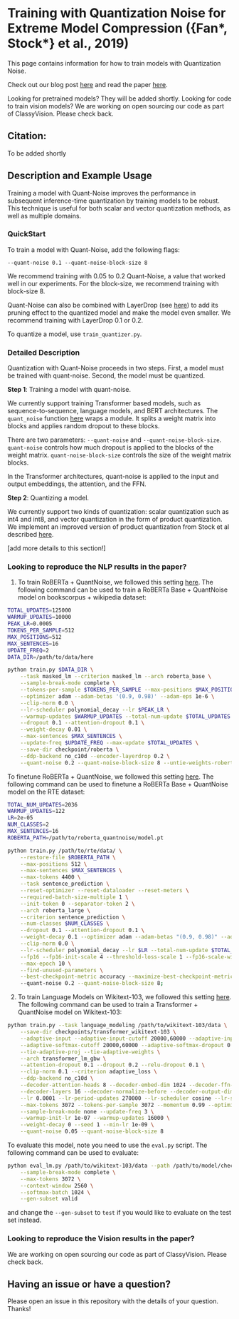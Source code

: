 # Training with Quantization Noise for Extreme Model Compression ({Fan*, Stock*} et al., 2019)
This page contains information for how to train models with Quantization Noise.

Check out our blog post [here](link_to_blog_post) and read the paper [here](link_to_paper).

Looking for pretrained models? They will be added shortly.
Looking for code to train vision models? We are working on open sourcing our code as part of ClassyVision. Please check back.

## Citation:
To be added shortly

## Description and Example Usage

Training a model with Quant-Noise improves the performance in subsequent inference-time quantization by training models to be robust. This technique is useful for both scalar and vector quantization methods, as well as multiple domains.

### QuickStart

To train a model with Quant-Noise, add the following flags:
```
--quant-noise 0.1 --quant-noise-block-size 8
```
We recommend training with 0.05 to 0.2 Quant-Noise, a value that worked well in our experiments. For the block-size, we recommend training with block-size 8.

Quant-Noise can also be combined with LayerDrop (see [here](https://github.com/pytorch/fairseq/tree/master/examples/layerdrop)) to add its pruning effect to the quantized model and make the model even smaller. We recommend training with LayerDrop 0.1 or 0.2.

To quantize a model, use `train_quantizer.py`.

### Detailed Description

Quantization with Quant-Noise proceeds in two steps. First, a model must be trained with quant-noise. Second, the model must be quantized.

**Step 1**: Training a model with quant-noise.

We currently support training Transformer based models, such as sequence-to-sequence, language models, and BERT architectures. The `quant_noise` function [here](https://github.com/pytorch/fairseq/tree/master/fairseq/modules/quant_noise.py) wraps a module. It splits a weight matrix into blocks and applies random dropout to these blocks.

There are two parameters: `--quant-noise` and `--quant-noise-block-size`. `quant-noise` controls how much dropout is applied to the blocks of the weight matrix. `quant-noise-block-size` controls the size of the weight matrix blocks.

In the Transformer architectures, quant-noise is applied to the input and output embeddings, the attention, and the FFN.

**Step 2**: Quantizing a model.

We currently support two kinds of quantization: scalar quantization such as int4 and int8, and vector quantization in the form of product quantization. We implement an improved version of product quantization from Stock et al described [here](https://arxiv.org/abs/1907.05686).

[add more details to this section!]

### Looking to reproduce the NLP results in the paper?

1. To train RoBERTa + QuantNoise, we followed this setting [here](https://github.com/pytorch/fairseq/tree/master/examples/roberta). The following command can be used to train a RoBERTa Base + QuantNoise model on bookscorpus + wikipedia dataset:

```bash
TOTAL_UPDATES=125000
WARMUP_UPDATES=10000
PEAK_LR=0.0005
TOKENS_PER_SAMPLE=512
MAX_POSITIONS=512
MAX_SENTENCES=16
UPDATE_FREQ=2
DATA_DIR=/path/to/data/here

python train.py $DATA_DIR \
    --task masked_lm --criterion masked_lm --arch roberta_base \
    --sample-break-mode complete \
    --tokens-per-sample $TOKENS_PER_SAMPLE --max-positions $MAX_POSITIONS \
    --optimizer adam --adam-betas '(0.9, 0.98)' --adam-eps 1e-6 \
    --clip-norm 0.0 \
    --lr-scheduler polynomial_decay --lr $PEAK_LR \
    --warmup-updates $WARMUP_UPDATES --total-num-update $TOTAL_UPDATES \
    --dropout 0.1 --attention-dropout 0.1 \
    --weight-decay 0.01 \
    --max-sentences $MAX_SENTENCES \
    --update-freq $UPDATE_FREQ --max-update $TOTAL_UPDATES \
    --save-dir checkpoint/roberta \
    --ddp-backend no_c10d --encoder-layerdrop 0.2 \
    --quant-noise 0.2 --quant-noise-block-size 8 --untie-weights-roberta
```

To finetune RoBERTa + QuantNoise, we followed this setting [here](https://github.com/pytorch/fairseq/blob/master/examples/roberta/README.glue.md). The following command can be used to finetune a RoBERTa Base + QuantNoise model on the RTE dataset:

```bash
TOTAL_NUM_UPDATES=2036  
WARMUP_UPDATES=122      
LR=2e-05               
NUM_CLASSES=2
MAX_SENTENCES=16        
ROBERTA_PATH=/path/to/roberta_quantnoise/model.pt

python train.py /path/to/rte/data/ \
    --restore-file $ROBERTA_PATH \
    --max-positions 512 \
    --max-sentences $MAX_SENTENCES \
    --max-tokens 4400 \
    --task sentence_prediction \
    --reset-optimizer --reset-dataloader --reset-meters \
    --required-batch-size-multiple 1 \
    --init-token 0 --separator-token 2 \
    --arch roberta_large \
    --criterion sentence_prediction \
    --num-classes $NUM_CLASSES \
    --dropout 0.1 --attention-dropout 0.1 \
    --weight-decay 0.1 --optimizer adam --adam-betas "(0.9, 0.98)" --adam-eps 1e-06 \
    --clip-norm 0.0 \
    --lr-scheduler polynomial_decay --lr $LR --total-num-update $TOTAL_NUM_UPDATES --warmup-updates $WARMUP_UPDATES \
    --fp16 --fp16-init-scale 4 --threshold-loss-scale 1 --fp16-scale-window 128 \
    --max-epoch 10 \
    --find-unused-parameters \
    --best-checkpoint-metric accuracy --maximize-best-checkpoint-metric
    --quant-noise 0.2 --quant-noise-block-size 8;
```

2. To train Language Models on Wikitext-103, we followed this setting [here](https://github.com/pytorch/fairseq/tree/master/examples/language_model). The following command can be used to train a Transformer + QuantNoise model on Wikitext-103:

```bash
python train.py --task language_modeling /path/to/wikitext-103/data \
    --save-dir checkpoints/transformer_wikitext-103 \
    --adaptive-input --adaptive-input-cutoff 20000,60000 --adaptive-input-factor 4 \
    --adaptive-softmax-cutoff 20000,60000 --adaptive-softmax-dropout 0.2 --adaptive-softmax-factor 4.0 \
    --tie-adaptive-proj --tie-adaptive-weights \
    --arch transformer_lm_gbw \
    --attention-dropout 0.1 --dropout 0.2 --relu-dropout 0.1 \
    --clip-norm 0.1 --criterion adaptive_loss \
    --ddp-backend no_c10d \
    --decoder-attention-heads 8 --decoder-embed-dim 1024 --decoder-ffn-embed-dim 4096 --decoder-input-dim 1024 \
    --decoder-layers 16 --decoder-normalize-before --decoder-output-dim 1024 \
    --lr 0.0001 --lr-period-updates 270000 --lr-scheduler cosine --lr-shrink 0.75 --max-lr 1.0 --t-mult 2.0 \
    --max-tokens 3072 --tokens-per-sample 3072 --momentum 0.99 --optimizer nag \
    --sample-break-mode none --update-freq 3 \
    --warmup-init-lr 1e-07 --warmup-updates 16000 \
    --weight-decay 0 --seed 1 --min-lr 1e-09 \
    --quant-noise 0.05 --quant-noise-block-size 8
```

To evaluate this model, note you need to use the `eval.py` script. The following command can be used to evaluate:

```bash
python eval_lm.py /path/to/wikitext-103/data --path /path/to/model/checkpoint \
    --sample-break-mode complete \
    --max-tokens 3072 \
    --context-window 2560 \
    --softmax-batch 1024 \
    --gen-subset valid
```
and change the `--gen-subset` to `test` if you would like to evaluate on the test set instead.


### Looking to reproduce the Vision results in the paper?

We are working on open sourcing our code as part of ClassyVision. Please check back.


## Having an issue or have a question?

Please open an issue in this repository with the details of your question. Thanks!
